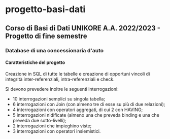 # progetto-basi-dati
## Corso di Basi di Dati UNIKORE A.A. 2022/2023 - Progetto di fine semestre

### Database di una concessionaria d'auto

#### Caratteristiche del progetto
Creazione in SQL di tutte le tabelle e creazione di opportuni vincoli di integrità inter-referenziali, intra-referenziali e check.

Si devono prevedere inoltre le seguenti interrogazioni:
- 10 interrogazioni semplici su singola tabella;
- 6 interrogazioni con Join (con almeno tre di esse su più di due relazioni);
- 4 interrogazioni con operatori aggregati, di cui 2 con HAVING;
- 5 interrogazioni nidificate (almeno una che preveda binding e una che preveda due sotto-livelli);
- 2 interrogazioni che impieghino viste;
- 3 interrogazioni con operatori insiemistici.
